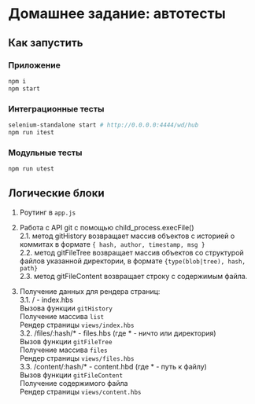 # Домашнее задание: автотесты

## Как запустить
### Приложение

```sh
npm i
npm start
```

### Интеграционные тесты
```sh
selenium-standalone start # http://0.0.0.0:4444/wd/hub
npm run itest
```

### Модульные тесты
```sh
npm run utest
```

## Логические блоки 
1. Роутинг в `app.js`  

2. Работа с API git с помощью child_process.execFile()  
  2.1. метод gitHistory возвращает массив объектов c историей о коммитах в формате `{ hash, author, timestamp, msg }`  
  2.2. метод gitFileTree возвращает массив объектов со структурой файлов указанной директории, в формате `{type(blob|tree), hash, path}`  
  2.3. метод gitFileContent возвращает строку с содержимым файла.  

3. Получение данных для рендера страниц:  
  3.1. / - index.hbs  
    Вызова функции `gitHistory`  
    Получение массива `list`  
    Рендер страницы `views/index.hbs`  
  3.2. /files/:hash/* - files.hbs (где * - ничто или директория)  
    Вызов функции `gitFileTree`  
    Получение массива `files`  
    Рендер страницы `views/files.hbs`  
  3.3. /content/:hash/* - content.hbd (где * - путь к файлу)  
    Вызов функции `gitFileContent`  
    Получение содержимого файла  
    Рендер страницы `views/content.hbs`  
